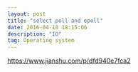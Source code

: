 ```yaml
---
layout: post
title: "select poll and epoll"
date: 2016-04-18 18:15:06 
description: "IO"
tag: Operating system
---
```


https://www.jianshu.com/p/dfd940e7fca2
